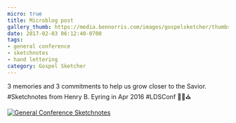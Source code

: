 ```yaml
---
micro: true
title: Microblog post
gallery_thumb: https://media.bennorris.com/images/gospelsketcher/thumbs/apr-16-0-eyring.jpg
date: 2017-02-03 06:12:40-0700
tags:
- general conference
- sketchnotes
- hand lettering
category: Gospel Sketcher
---
```


3 memories and 3 commitments to help us grow closer to the Savior. #Sketchnotes from Henry B. Eyring in Apr 2016 #LDSConf ✍🏼⛪️

[![General Conference Sketchnotes](https://media.bennorris.com/images/gospelsketcher/general-conference/apr-2016/apr-16-0-eyring.jpg)](https://media.bennorris.com/images/gospelsketcher/general-conference/apr-2016/apr-16-0-eyring.jpg)
